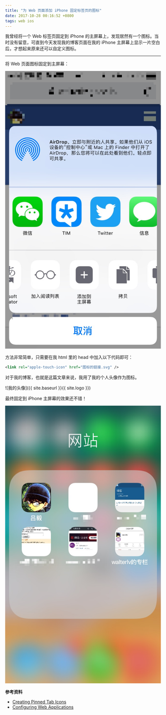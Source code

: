 ```yaml
---
title: "为 Web 页面添加 iPhone 固定标签页的图标"
date: 2017-10-28 00:16:52 +0800
tags: web ios
---
```


我曾经将一个 Web 标签页固定到 iPhone 的主屏幕上，发现居然有一个图标。当时没有留意，可直到今天发现我的博客页面在我的 iPhone 主屏幕上显示一片空白后，才想起来原来还可以自定义图标。

---

将 Web 页面图标固定到主屏幕：

![固定到主屏幕](/static/posts/2017-10-28-pin-a-web-tab.jpg)

方法非常简单，只需要在我 html 里的 head 中加入以下代码即可：

```xml
<link rel="apple-touch-icon" href="图标的链接.svg" />
```

对于我的博客，也就是这篇文章来说，我用了我的个人头像作为图标。

![我的头像]({{ site.baseurl }}{{ site.logo }})

最终固定到 iPhone 主屏幕的效果还不错！

![最终效果](/static/posts/2017-10-28-view-pinned-tab-icon.jpg)

**参考资料**
- [Creating Pinned Tab Icons](https://developer.apple.com/library/content/documentation/AppleApplications/Reference/SafariWebContent/pinnedTabs/pinnedTabs.html)
- [Configuring Web Applications](https://developer.apple.com/library/content/documentation/AppleApplications/Reference/SafariWebContent/ConfiguringWebApplications/ConfiguringWebApplications.html)

